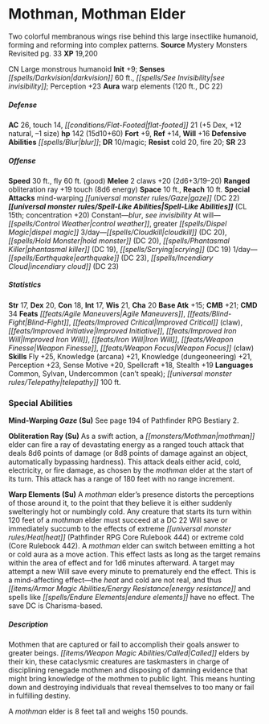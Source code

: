 ﻿---
cssclass: [monsters]
title1: Mothman, Mothman Elder
desc_short: Two colorful membranous wings rise behind this large insectlike humanoid,
  forming and reforming into complex patterns.
title2: Mothman Elder
CR: 12
sources:
- name: Mystery Monsters Revisited
  page: 33
  link: http://paizo.com/products/btpy8v2z?Pathfinder-Campaign-Setting-Mystery-Monsters-Revisited
XP: 19200
alignment: CN
size: Large
type: monstrous humanoid
initiative:
  bonus: 9
senses:
  darkvision: 60
  see invisibility: true
auras:
- name: warp elements
  radius: 120
  DC: 22
AC:
  AC: 26
  touch: 14
  flat_footed: 21
  components:
    dex: 5
    natural: 12
    size: -1
HP:
  HP: 142
  long: 15d10+60
saves:
  fort: 9
  ref: 14
  will: 16
defensive_abilities:
- blur
DR:
- amount: 10
  weakness: magic
resistances:
  cold: 20
  fire: 20
SR: 23
speeds:
  base: 30
  fly: 60
  fly_maneuverability: good
attacks:
  melee:
  - - text: 2 claws +20 (2d6+3/19-20)
      entries:
      - - damage: 2d6+3
          crit_range: 19-20
      count: 2
      attack: claws
      bonus:
      - 20
  ranged:
  - - text: obliteration ray +19 touch (8d6 energy)
      entries:
      - - damage: 8d6
          type: energy
      attack: obliteration ray
      bonus:
      - 19
      touch: true
  special:
  - mind-warping gaze (DC 22)
space: 10
reach: 10
spell_like_abilities:
  entries:
  - name: blur
    source: default
    freq: Constant
  - name: see invisibility
    source: default
    freq: Constant
  - name: control weather
    source: default
    freq: At will
  - name: greater dispel magic
    source: default
    freq: At will
  - name: cloudkill
    source: default
    freq: 3/day
    DC: 20
  - name: hold monster
    source: default
    freq: 3/day
    DC: 20
  - name: phantasmal killer
    source: default
    freq: 3/day
    DC: 19
  - name: scrying
    source: default
    freq: 3/day
    DC: 19
  - name: earthquake
    source: default
    freq: 1/day
    DC: 23
  - name: incendiary cloud
    source: default
    freq: 1/day
    DC: 23
  sources:
  - name: default
    CL: 15
    concentration: 20
ability_scores:
  STR: 17
  DEX: 20
  CON: 18
  INT: 17
  WIS: 21
  CHA: 20
BAB: 15
CMB: 21
CMD: 34
feats:
- name: Agile Maneuvers
- name: Blind-Fight
- name: Improved Critical (claw)
- name: Improved Initiative
- name: Improved Iron Will
- name: Iron Will
- name: Weapon Finesse
- name: Weapon Focus (claw)
skills:
  Fly: 25
  Knowledge (arcana): 21
  Knowledge (dungeoneering): 21
  Perception: 23
  Sense Motive: 20
  Spellcraft: 18
  Stealth: 19
languages:
- Common
- Sylvan
- Undercommon (can't speak)
- telepathy 100 ft.
special_abilities:
  Mind-Warping Gaze (Su): See page 194 of Pathfinder RPG Bestiary 2.
  Obliteration Ray (Su): As a swift action, a mothman elder can fire a ray of devastating
    energy as a ranged touch attack that deals 8d6 points of damage (or 8d8 points
    of damage against an object, automatically bypassing hardness). This attack deals
    either acid, cold, electricity, or fire damage, as chosen by the mothman elder
    at the start of its turn. This attack has a range of 180 feet with no range increment.
  Warp Elements (Su): A mothman elder's presence distorts the perceptions of those
    around it, to the point that they believe it is either suddenly swelteringly hot
    or numbingly cold. Any creature that starts its turn within 120 feet of a mothman
    elder must succeed at a DC 22 Will save or immediately succumb to the effects
    of extreme heat (Pathfinder RPG Core Rulebook 444) or extreme cold (Core Rulebook
    442). A mothman elder can switch between emitting a hot or cold aura as a move
    action. This effect lasts as long as the target remains within the area of effect
    and for 1d6 minutes afterward. A target may attempt a new Will save every minute
    to prematurely end the effect. This is a mind-affecting effect-the heat and cold
    are not real, and thus energy resistance and spells like endure elements have
    no effect. The save DC is Charisma-based.
desc_long: |-
  Mothmen that are captured or fail to accomplish their goals answer to greater beings. Called elders by their kin, these cataclysmic creatures are taskmasters in charge of disciplining renegade mothmen and disposing of damning evidence that might bring knowledge of the mothmen to public light. This means hunting down and destroying individuals that reveal themselves to too many or fail in fulfilling destiny.

  A mothman elder is 8 feet tall and weighs 150 pounds.

---

# Mothman, Mothman Elder
Two colorful membranous wings rise behind this large insectlike humanoid, forming and reforming into complex patterns.
**Source** Mystery Monsters Revisited pg. 33
**XP** 19,200

CN Large monstrous humanoid
**Init** +9; **Senses** _[[spells/Darkvision|darkvision]]_ 60 ft., _[[spells/See Invisibility|see invisibility]]_; Perception +23
**Aura** warp elements (120 ft., DC 22)

##### Defense

**AC** 26, touch 14, _[[conditions/Flat-Footed|flat-footed]]_ 21 (+5 Dex, +12 natural, –1 size)
**hp** 142 (15d10+60)
**Fort** +9, **Ref** +14, **Will** +16
**Defensive Abilities** _[[spells/Blur|blur]]_; **DR** 10/magic; **Resist** cold 20, fire 20; **SR** 23

##### Offense
**Speed** 30 ft., fly 60 ft. (good)
**Melee** 2 claws +20 (2d6+3/19–20)
**Ranged** obliteration ray +19 touch (8d6 energy)
**Space** 10 ft., **Reach** 10 ft.
**Special Attacks** mind-warping _[[universal monster rules/Gaze|gaze]]_ (DC 22)
**_[[universal monster rules/Spell-Like Abilities|Spell-Like Abilities]]_** (CL 15th; concentration +20)
Constant—_blur_, _see invisibility_
At will—_[[spells/Control Weather|control weather]]_, greater _[[spells/Dispel Magic|dispel magic]]_
3/day—_[[spells/Cloudkill|cloudkill]]_ (DC 20), _[[spells/Hold Monster|hold monster]]_ (DC 20), _[[spells/Phantasmal Killer|phantasmal killer]]_ (DC 19), _[[spells/Scrying|scrying]]_ (DC 19)
1/day—_[[spells/Earthquake|earthquake]]_ (DC 23), _[[spells/Incendiary Cloud|incendiary cloud]]_ (DC 23)

##### Statistics
**Str** 17, **Dex** 20, **Con** 18, **Int** 17, **Wis** 21, **Cha** 20
**Base Atk** +15; **CMB** +21; **CMD** 34
**Feats** _[[feats/Agile Maneuvers|Agile Maneuvers]]_, _[[feats/Blind-Fight|Blind-Fight]]_, _[[feats/Improved Critical|Improved Critical]]_ (claw), _[[feats/Improved Initiative|Improved Initiative]]_, _[[feats/Improved Iron Will|Improved Iron Will]]_, _[[feats/Iron Will|Iron Will]]_, _[[feats/Weapon Finesse|Weapon Finesse]]_, _[[feats/Weapon Focus|Weapon Focus]]_ (claw)
**Skills** Fly +25, Knowledge (arcana) +21, Knowledge (dungeoneering) +21, Perception +23, Sense Motive +20, Spellcraft +18, Stealth +19
**Languages** Common, Sylvan, Undercommon (can’t speak); _[[universal monster rules/Telepathy|telepathy]]_ 100 ft.

### Special Abilities

**Mind-Warping _Gaze_ (Su)** See page 194 of Pathfinder RPG Bestiary 2.

**Obliteration Ray (Su)** As a swift action, a _[[monsters/Mothman|mothman]]_ elder can fire a ray of devastating energy as a ranged touch attack that deals 8d6 points of damage (or 8d8 points of damage against an object, automatically bypassing hardness). This attack deals either acid, cold, electricity, or fire damage, as chosen by the _mothman_ elder at the start of its turn. This attack has a range of 180 feet with no range increment.

**Warp Elements (Su)** A _mothman_ elder’s presence distorts the perceptions of those around it, to the point that they believe it is either suddenly swelteringly hot or numbingly cold. Any creature that starts its turn within 120 feet of a _mothman_ elder must succeed at a DC 22 Will save or immediately succumb to the effects of extreme _[[universal monster rules/Heat|heat]]_ (Pathfinder RPG Core Rulebook 444) or extreme cold (Core Rulebook 442). A _mothman_ elder can switch between emitting a hot or cold aura as a move action. This effect lasts as long as the target remains within the area of effect and for 1d6 minutes afterward. A target may attempt a new Will save every minute to prematurely end the effect. This is a mind-affecting effect—the _heat_ and cold are not real, and thus _[[items/Armor Magic Abilities/Energy Resistance|energy resistance]]_ and spells like _[[spells/Endure Elements|endure elements]]_ have no effect. The save DC is Charisma-based.

##### Description

Mothmen that are captured or fail to accomplish their goals answer to greater beings. _[[items/Weapon Magic Abilities/Called|Called]]_ elders by their kin, these cataclysmic creatures are taskmasters in charge of disciplining renegade mothmen and disposing of damning evidence that might bring knowledge of the mothmen to public light. This means hunting down and destroying individuals that reveal themselves to too many or fail in fulfilling destiny.

A _mothman_ elder is 8 feet tall and weighs 150 pounds.